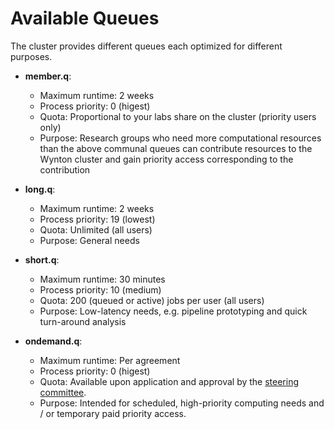 # Available Queues

The cluster provides different queues each optimized for different purposes.

* **member.q**:

  - Maximum runtime: 2 weeks
  - Process priority: 0 (higest)
  - Quota: Proportional to your labs share on the cluster (priority users only)
  - Purpose: Research groups who need more computational resources than the above communal queues can contribute resources to the Wynton cluster and gain priority access corresponding to the contribution

* **long.q**:

  - Maximum runtime: 2 weeks
  - Process priority: 19 (lowest)
  - Quota: Unlimited (all users)
  - Purpose: General needs

* **short.q**:

  - Maximum runtime: 30 minutes
  - Process priority: 10 (medium)
  - Quota: 200 (queued or active) jobs per user (all users)
  - Purpose: Low-latency needs, e.g. pipeline prototyping and quick turn-around analysis

* **ondemand.q**:

  - Maximum runtime: Per agreement
  - Process priority: 0 (higest)
  - Quota: Available upon application and approval by the [steering committee].
  - Purpose: Intended for scheduled, high-priority computing needs and / or temporary paid priority access.


[steering committee]: http://wynton.ucsf.edu/


<!--
NOTES:

To list available queues, do:

    qstat -f | grep -F "@" | sed -E 's/@.*//g' | sort -u
-->
